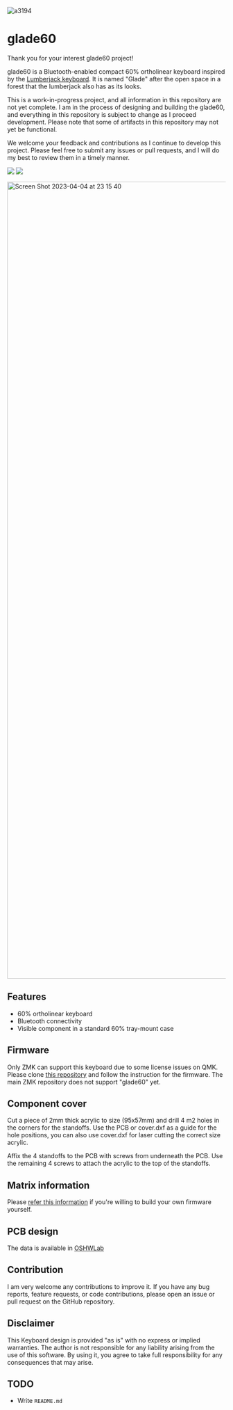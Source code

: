 ![a3194](https://user-images.githubusercontent.com/4987502/229819106-c4a81142-b8d9-4ba2-8ffa-674f43758651.png)

# glade60

Thank you for your interest glade60 project!

glade60 is a Bluetooth-enabled compact 60% ortholinear keyboard inspired by the [Lumberjack keyboard](https://github.com/peej/lumberjack-keyboard). It is named "Glade" after the open space in a forest that the lumberjack also has as its looks.

This is a work-in-progress project, and all information in this repository are not yet complete. I am in the process of designing and building the glade60, and everything in this repository is subject to change as I proceed development.
Please note that some of artifacts in this repository may not yet be functional. 

We welcome your feedback and contributions as I continue to develop this project. Please feel free to submit any issues or pull requests, and I will do my best to review them in a timely manner.

<img src="https://img.shields.io/github/last-commit/mikyk10/glade60"> <img src="https://img.shields.io/github/downloads/mikyk10/glade60/total">

<img width="1833" alt="Screen Shot 2023-04-04 at 23 15 40" src="https://user-images.githubusercontent.com/4987502/229821377-4dbd82de-0b73-4043-ab01-f0705e4ab858.png">

## Features

- 60% ortholinear keyboard
- Bluetooth connectivity
- Visible component in a standard 60% tray-mount case

## Firmware

Only ZMK can support this keyboard due to some license issues on QMK. 
Please clone [this repository](https://github.com/peej/lumberjack-keyboard) and follow the instruction for the firmware. The main ZMK repository does not support "glade60" yet.

## Component cover

Cut a piece of 2mm thick acrylic to size (95x57mm) and drill 4 m2 holes in the corners for the standoffs. Use the PCB or cover.dxf as a guide for the hole positions, you can also use cover.dxf for laser cutting the correct size acrylic.

Affix the 4 standoffs to the PCB with screws from underneath the PCB. Use the remaining 4 screws to attach the acrylic to the top of the standoffs.

## Matrix information

Please [refer this information](https://github.com/peej/lumberjack-keyboard#matrix-information) if you're willing to build your own firmware yourself.

## PCB design

The data is available in [OSHWLab](https://oshwlab.com/mikyk10/glade60)


## Contribution
I am very welcome any contributions to improve it. If you have any bug reports, feature requests, or code contributions, please open an issue or pull request on the GitHub repository.

## Disclaimer
This Keyboard design is provided "as is" with no express or implied warranties. The author is not responsible for any liability arising from the use of this software. By using it, you agree to take full responsibility for any consequences that may arise.

## TODO
* Write `README.md`
